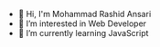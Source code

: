 - 👋 Hi, I'm Mohammad Rashid Ansari 
- 👀 I’m interested in Web Developer
- 🌱 I’m currently learning JavaScript


<!---
rashid262/rashid262 is a ✨ special ✨ repository because its `README.md` (this file) appears on your GitHub profile.
You can click the Preview link to take a look at your changes.
--->
